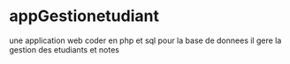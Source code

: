# appGestionetudiant
une application web coder en php et sql pour la base de donnees
il gere la gestion des etudiants et notes
